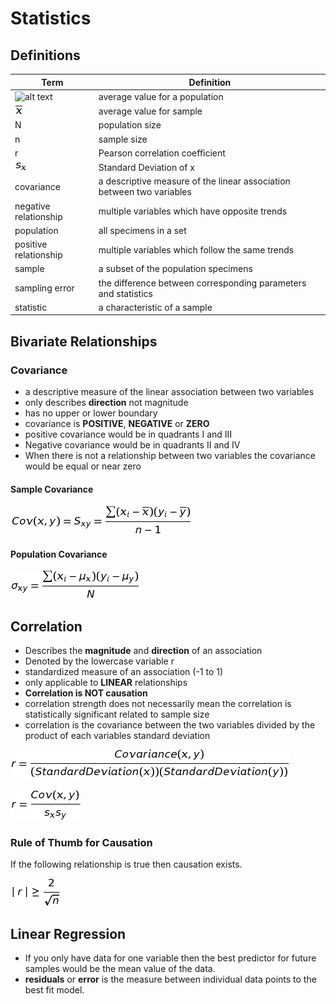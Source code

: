 # Statistics

## Definitions

| Term | Definition |
| ---- | ---------- |
| ![alt text](assets/average_population.png)| average value for a population |
| ![alt text](average_sample.png) | average value for sample |
| N | population size |
| n | sample size |
| r | Pearson correlation coefficient |
| ![alt text](std_dev.png) | Standard Deviation of x |
| covariance | a descriptive measure of the linear association between two variables |
| negative relationship | multiple variables which have opposite trends |
| population | all specimens in a set |
| positive relationship | multiple variables which follow the same trends |
| sample | a subset of the population specimens |
| sampling error | the difference between corresponding parameters and statistics |
| statistic | a characteristic of a sample |

## Bivariate Relationships

### Covariance

  - a descriptive measure of the linear association between two variables
  - only describes **direction** not magnitude
  - has no upper or lower boundary
  - covariance is **POSITIVE**, **NEGATIVE** or **ZERO**
  - positive covariance would be in quadrants I and III
  - Negative covariance would be in quadrants II and IV
  - When there is not a relationship between two variables the covariance 
  would be equal or near zero
  
#### Sample Covariance

![alt text](sample_covariance.png)

#### Population Covariance

![alt text](population_covariance.png)

## Correlation

  - Describes the **magnitude** and **direction** of an association
  - Denoted by the lowercase variable r
  - standardized measure of an association (-1 to 1)
  - only applicable to **LINEAR** relationships
  - **Correlation is NOT causation**
  - correlation strength does not necessarily mean the correlation is 
  statistically significant related to sample size
  - correlation is the covariance between the two variables divided by the 
  product of each variables standard deviation
 
![alt text](correlation_long.png)

![alt text](correlation_short.png)

### Rule of Thumb for Causation

If the following relationship is true then causation exists.

![alt text](causation_rule.png)

## Linear Regression

  - If you only have data for one variable then the best predictor for 
  future samples would be the mean value of the data.
  - **residuals** or **error** is the measure between individual data points
  to the best fit model.
